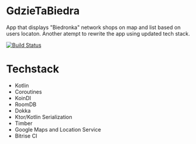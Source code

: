 # GdzieTaBiedra
App that displays "Biedronka" network shops on map and list based on users locaton.
Another atempt to rewrite the app using updated tech stack.

[![Build Status](https://app.bitrise.io/app/fc508d29ed1030c7/status.svg?token=0xUu5hsTYtBZt7fQdIpWLg&branch=2020_rewrite)](https://app.bitrise.io/app/fc508d29ed1030c7)

# Techstack
- Kotlin
- Coroutines
- KoinDI
- RoomDB
- Dokka
- Ktor/Kotlin Serialization
- Timber
- Google Maps and Location Service
- Bitrise CI

